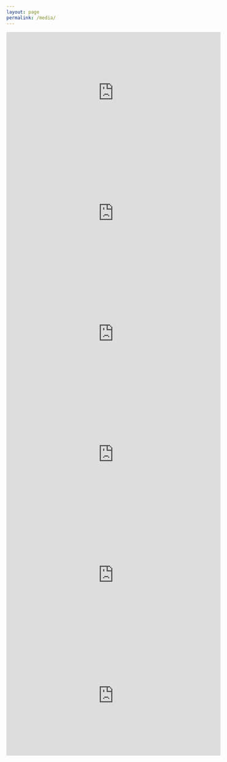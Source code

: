 ```yaml
---
layout: page
permalink: /media/
---
```


<iframe width="560" height="315" src="https://www.youtube.com/embed/YINnC8QzfCw?rel=0" frameborder="0" allowfullscreen="allowfullscreen" allow="encrypted-media" gesture="media"></iframe>

<iframe width="560" height="315" src="https://www.youtube.com/embed/pvPPqjK1Ob0?rel=0" frameborder="0" allowfullscreen="allowfullscreen" allow="encrypted-media" gesture="media"></iframe>

<iframe width="560" height="315" src="https://www.youtube.com/embed/_0QqF74dOLc?rel=0" frameborder="0" allowfullscreen="allowfullscreen" allow="encrypted-media" gesture="media"></iframe>

<iframe width="560" height="315" src="https://www.youtube.com/embed/TDCnCE1Ty6A?rel=0" frameborder="0" allowfullscreen="allowfullscreen" allow="encrypted-media" gesture="media"></iframe>

<iframe width="560" height="315" src="https://www.youtube.com/embed/lg4u9q82uug?rel=0" frameborder="0" allowfullscreen="allowfullscreen" allow="encrypted-media" gesture="media"></iframe>

<iframe width="560" height="315" src="https://www.youtube.com/embed/G_oHnDSMbZc?rel=0" frameborder="0" allowfullscreen="allowfullscreen" allow="encrypted-media" gesture="media"></iframe>